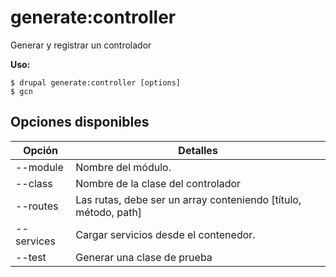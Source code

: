 # generate:controller
Generar y registrar un controlador

**Uso:**
```
$ drupal generate:controller [options] 
$ gcn  
```

## Opciones disponibles
Opción | Detalles
-------|-------------
--module | Nombre del módulo.
--class | Nombre de la clase del controlador
--routes | Las rutas, debe ser un array conteniendo [título, método, path]
--services | Cargar servicios desde el contenedor.
--test | Generar una clase de prueba
